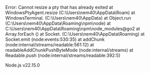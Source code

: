 Error: Cannot resize a pty that has already exited
    at WindowsPtyAgent.resize (C:\Users\nem40\AppData\Roam)
    at WindowsTerminal.<anonymous> (C:\Users\nem40\AppData)
    at Object.run (C:\Users\nem40\AppData\Roaming\npm\node)
    at C:\Users\nem40\AppData\Roaming\npm\node_modules\@go2
    at Array.forEach (<anonymous>)
    at Socket.<anonymous> (C:\Users\nem40\AppData\Roaming\)
    at Socket.emit (node:events:530:35)
    at addChunk (node:internal/streams/readable:561:12)
    at readableAddChunkPushByteMode (node:internal/streams)
    at Readable.push (node:internal/streams/readable:392:5)

Node.js v22.15.0
